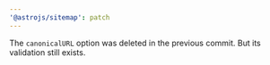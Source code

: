 ```yaml
---
'@astrojs/sitemap': patch
---
```


The `canonicalURL` option was deleted in the previous commit. But its validation still exists.
